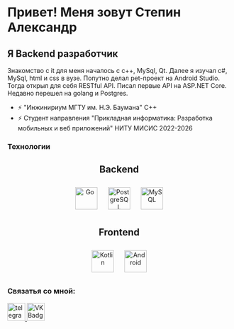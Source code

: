 Привет! Меня зовут Степин Александр
==========================================================================================================================================

Я Backend разработчик
--------------------
Знакомство с it для меня началось с c++, MySql, Qt. Далее я изучал с#, MySql, html и css в вузе. Попутно делал pet-проект на Android Studio. Тогда открыл для себя RESTful API.
Писал первые API на ASP.NET Core.  
Недавно перешел на golang и Postgres.
- :zap: "Инжинириум МГТУ им. Н.Э. Баумана" C++
- :zap: Студент направления "Прикладная информатика: Разработка мобильных и веб приложений" НИТУ МИСИС 2022-2026


### Технологии
<div align="center">
  <h2>Backend</h2>
<a href="https://go.dev/" target="_blank"><img style="margin: 10px" src="https://profilinator.rishav.dev/skills-assets/go-original.svg" alt="Go" height="50" /></a>  
<a href="https://www.postgresql.org/" target="_blank"><img style="margin: 10px" src="https://profilinator.rishav.dev/skills-assets/postgresql-original-wordmark.svg" alt="PostgreSQL" height="50" /></a>  
<a href="https://www.mysql.com/" target="_blank"><img style="margin: 10px" src="https://profilinator.rishav.dev/skills-assets/mysql-original-wordmark.svg" alt="MySQL" height="50" /></a>
  <h2>Frontend</h2>
<a href="https://kotlinlang.org/" target="_blank"><img style="margin: 10px" src="https://profilinator.rishav.dev/skills-assets/kotlinlang-icon.svg" alt="Kotlin" height="50" /></a>  
<a href="https://www.android.com/intl/en_in/" target="_blank"><img style="margin: 10px" src="https://profilinator.rishav.dev/skills-assets/android-original-wordmark.svg" alt="Android" height="50" /></a>  
</div> 


### Связатья со мной:
<div id="badges">
    <a href="https://t.me/browceq" target="_blank">
      <img src="https://cdn-icons-png.flaticon.com/512/2111/2111646.png" width="40" height="40" alt="telegram group" />
    </a>
    
   <a href="https://vk.com/browceq" target="_blank">
      <img src="https://cdn-icons-png.flaticon.com/512/145/145813.png" width="40" height="40" alt="VK Badge"/>
    </a>
    
    
    
  </div>
